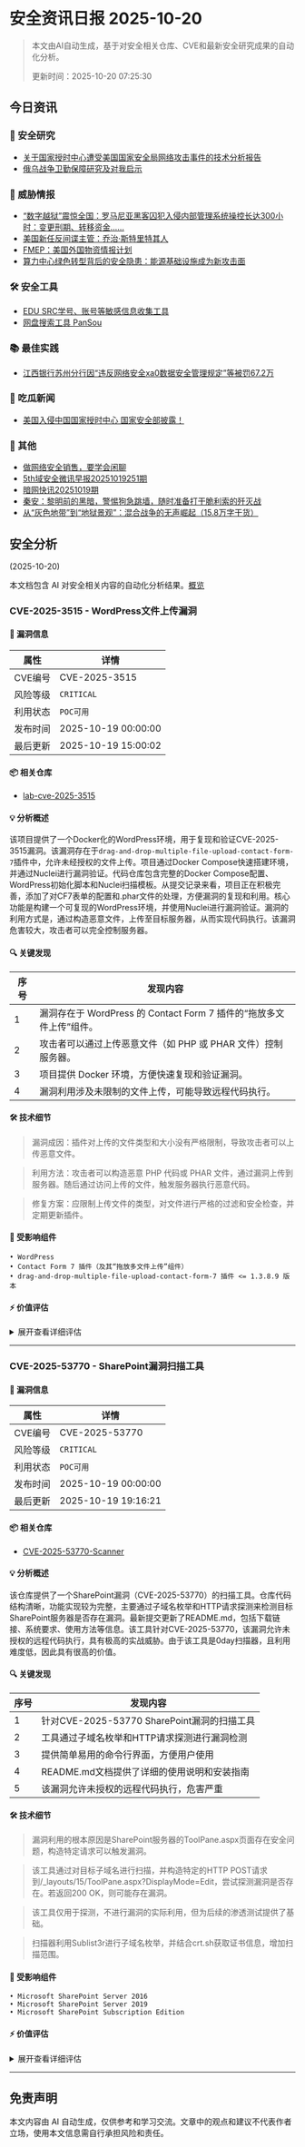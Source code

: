 
# 安全资讯日报 2025-10-20

> 本文由AI自动生成，基于对安全相关仓库、CVE和最新安全研究成果的自动化分析。
> 
> 更新时间：2025-10-20 07:25:30

<!-- more -->

## 今日资讯

### 🔬 安全研究

* [关于国家授时中心遭受美国国家安全局网络攻击事件的技术分析报告](https://mp.weixin.qq.com/s?__biz=MzU4NDY3MTk2NQ==&mid=2247492068&idx=1&sn=eab106394c2bfa9eaf3a212af930f6f9)
* [俄乌战争卫勤保障研究及对我启示](https://mp.weixin.qq.com/s?__biz=MzkyMjY1MTg1MQ==&mid=2247496794&idx=2&sn=dacafa378da4c1b79ac18915f29955f8)

### 🎯 威胁情报

* [“数字越狱”震惊全国：罗马尼亚黑客囚犯入侵内部管理系统操控长达300小时：变更刑期、转移资金……](https://mp.weixin.qq.com/s?__biz=MzkyMjQ5ODk5OA==&mid=2247514874&idx=1&sn=dffec81b11ca3fd6831f3e35a8656a12)
* [美国新任反间谍主管：乔治·斯特里特其人](https://mp.weixin.qq.com/s?__biz=MzkyMjQ5ODk5OA==&mid=2247514874&idx=2&sn=da2bec06a66aaeaa309f70c6a3f4b4f3)
* [FMEP：美国外国物资情报计划](https://mp.weixin.qq.com/s?__biz=MzkyMjQ5ODk5OA==&mid=2247514874&idx=3&sn=f46cf6bde77bc15e2862fa683f4a8d85)
* [算力中心绿色转型背后的安全隐患：能源基础设施成为新攻击面](https://mp.weixin.qq.com/s?__biz=Mzg4NDc0Njk1MQ==&mid=2247488021&idx=1&sn=b902f33fb7ff0bcc59a84b3064d639ef)

### 🛠️ 安全工具

* [EDU SRC学号、账号等敏感信息收集工具](https://mp.weixin.qq.com/s?__biz=MzkxMjg3NzU0Mg==&mid=2247486657&idx=1&sn=847f77601dd94eed5a5b04b5bf8176a1)
* [网盘搜索工具 PanSou](https://mp.weixin.qq.com/s?__biz=Mzk0MTI4NTIzNQ==&mid=2247495333&idx=1&sn=cd158937700781edd0e5ac0288190f57)

### 📚 最佳实践

* [江西银行苏州分行因“违反网络安全xa0数据安全管理规定”等被罚67.2万](https://mp.weixin.qq.com/s?__biz=MzkxNTI2NTQxOA==&mid=2247499254&idx=2&sn=29567b53a8dcc6aeed20311f5223cc54)

### 🍉 吃瓜新闻

* [美国入侵中国国家授时中心 国家安全部披露！](https://mp.weixin.qq.com/s?__biz=MzkxNTI2NTQxOA==&mid=2247499254&idx=1&sn=0de4d125e995f6d579e1887b11627fcd)

### 📌 其他

* [做网络安全销售，要学会闲聊](https://mp.weixin.qq.com/s?__biz=Mzg5OTg5OTI1NQ==&mid=2247492051&idx=1&sn=c8fe5271eb2a2d7b223c4872fc562118)
* [5th域安全微讯早报20251019251期](https://mp.weixin.qq.com/s?__biz=MzkyMjQ5ODk5OA==&mid=2247514874&idx=4&sn=5c7b2d4fa3d55193a7130f8c1fa136e7)
* [暗网快讯20251019期](https://mp.weixin.qq.com/s?__biz=MzkyMjQ5ODk5OA==&mid=2247514874&idx=5&sn=096716bd13a9930c301ed9ba965cdbf4)
* [秦安：黎明前的黑暗，警惕狗急跳墙，随时准备打干脆利索的歼灭战](https://mp.weixin.qq.com/s?__biz=MzA5MDg1MDUyMA==&mid=2650481705&idx=1&sn=4ffd700a02e5541850e5b69ff6dbadb5)
* [从“灰色地带”到“地狱景观”：混合战争的无声崛起（15.8万字干货）](https://mp.weixin.qq.com/s?__biz=MzkyMjY1MTg1MQ==&mid=2247496794&idx=1&sn=df6761afe024095e7de4f68449983d84)

## 安全分析
(2025-10-20)

本文档包含 AI 对安全相关内容的自动化分析结果。[概览](https://blog.897010.xyz/c/today)


### CVE-2025-3515 - WordPress文件上传漏洞

#### 📌 漏洞信息

| 属性 | 详情 |
|------|------|
| CVE编号 | CVE-2025-3515 |
| 风险等级 | `CRITICAL` |
| 利用状态 | `POC可用` |
| 发布时间 | 2025-10-19 00:00:00 |
| 最后更新 | 2025-10-19 15:00:02 |

#### 📦 相关仓库

- [lab-cve-2025-3515](https://github.com/robertskimengote/lab-cve-2025-3515)

#### 💡 分析概述

该项目提供了一个Docker化的WordPress环境，用于复现和验证CVE-2025-3515漏洞。该漏洞存在于`drag-and-drop-multiple-file-upload-contact-form-7`插件中，允许未经授权的文件上传。项目通过Docker Compose快速搭建环境，并通过Nuclei进行漏洞验证。代码仓库包含完整的Docker Compose配置、WordPress初始化脚本和Nuclei扫描模板。从提交记录来看，项目正在积极完善，添加了对CF7表单的配置和.phar文件的处理，方便漏洞的复现和利用。核心功能是构建一个可复现的WordPress环境，并使用Nuclei进行漏洞验证。漏洞的利用方式是，通过构造恶意文件，上传至目标服务器，从而实现代码执行。该漏洞危害较大，攻击者可以完全控制服务器。

#### 🔍 关键发现

| 序号 | 发现内容 |
|------|----------|
| 1 | 漏洞存在于 WordPress 的 Contact Form 7 插件的“拖放多文件上传”组件。 |
| 2 | 攻击者可以通过上传恶意文件（如 PHP 或 PHAR 文件）控制服务器。 |
| 3 | 项目提供 Docker 环境，方便快速复现和验证漏洞。 |
| 4 | 漏洞利用涉及未限制的文件上传，可能导致远程代码执行。 |

#### 🛠️ 技术细节

> 漏洞成因：插件对上传的文件类型和大小没有严格限制，导致攻击者可以上传恶意文件。

> 利用方法：攻击者可以构造恶意 PHP 代码或 PHAR 文件，通过漏洞上传到服务器。随后通过访问上传的文件，触发服务器执行恶意代码。

> 修复方案：应限制上传文件的类型，对文件进行严格的过滤和安全检查，并定期更新插件。


#### 🎯 受影响组件

```
• WordPress
• Contact Form 7 插件（及其“拖放多文件上传”组件）
• drag-and-drop-multiple-file-upload-contact-form-7 插件 <= 1.3.8.9 版本
```

#### ⚡ 价值评估

<details>
<summary>展开查看详细评估</summary>

该漏洞允许攻击者上传恶意文件，进而控制服务器，危害程度极高。Docker化的环境和POC的提供，使得漏洞的复现和利用变得非常容易，具有极高的实战价值。
</details>

---

### CVE-2025-53770 - SharePoint漏洞扫描工具

#### 📌 漏洞信息

| 属性 | 详情 |
|------|------|
| CVE编号 | CVE-2025-53770 |
| 风险等级 | `CRITICAL` |
| 利用状态 | `POC可用` |
| 发布时间 | 2025-10-19 00:00:00 |
| 最后更新 | 2025-10-19 19:16:21 |

#### 📦 相关仓库

- [CVE-2025-53770-Scanner](https://github.com/ziisenpai/CVE-2025-53770-Scanner)

#### 💡 分析概述

该仓库提供了一个SharePoint漏洞（CVE-2025-53770）的扫描工具。仓库代码结构清晰，功能实现较为完整，主要通过子域名枚举和HTTP请求探测来检测目标SharePoint服务器是否存在漏洞。最新提交更新了README.md，包括下载链接、系统要求、使用方法等信息。该工具针对CVE-2025-53770，该漏洞允许未授权的远程代码执行，具有极高的实战威胁。由于该工具是0day扫描器，且利用难度低，因此具有很高的价值。

#### 🔍 关键发现

| 序号 | 发现内容 |
|------|----------|
| 1 | 针对CVE-2025-53770 SharePoint漏洞的扫描工具 |
| 2 | 工具通过子域名枚举和HTTP请求探测进行漏洞检测 |
| 3 | 提供简单易用的命令行界面，方便用户使用 |
| 4 | README.md文档提供了详细的使用说明和安装指南 |
| 5 | 该漏洞允许未授权的远程代码执行，危害严重 |

#### 🛠️ 技术细节

> 漏洞利用的根本原因是SharePoint服务器的ToolPane.aspx页面存在安全问题，构造特定请求可以触发漏洞。

> 该工具通过对目标子域名进行扫描，并构造特定的HTTP POST请求到/_layouts/15/ToolPane.aspx?DisplayMode=Edit，尝试探测漏洞是否存在。若返回200 OK，则可能存在漏洞。

> 该工具仅用于探测，不进行漏洞的实际利用，但为后续的渗透测试提供了基础。

> 扫描器利用Sublist3r进行子域名枚举，并结合crt.sh获取证书信息，增加扫描范围。


#### 🎯 受影响组件

```
• Microsoft SharePoint Server 2016
• Microsoft SharePoint Server 2019
• Microsoft SharePoint Subscription Edition
```

#### ⚡ 价值评估

<details>
<summary>展开查看详细评估</summary>

该工具针对SharePoint的0day漏洞CVE-2025-53770，该漏洞影响范围广，利用难度低，危害程度高。工具本身提供了基本的扫描功能，能够快速识别潜在的漏洞目标，因此具有很高的实战价值。
</details>

---


## 免责声明
本文内容由 AI 自动生成，仅供参考和学习交流。文章中的观点和建议不代表作者立场，使用本文信息需自行承担风险和责任。
